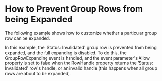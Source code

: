 # How to Prevent Group Rows from being Expanded


<p>The following example shows how to customize whether a particular group row can be expanded.</p><p>In this example, the 'Status: Invalidated' group row is prevented from being expanded, and the full expanding is disabled. To do this, the GroupRowExpanding event is handled, and the event parameter's Allow property is set to false when the RowHandle property returns the 'Status: Invalidated' row's handle, or an invalid handle (this happens when all group rows are about to be expanded).</p>

<br/>


